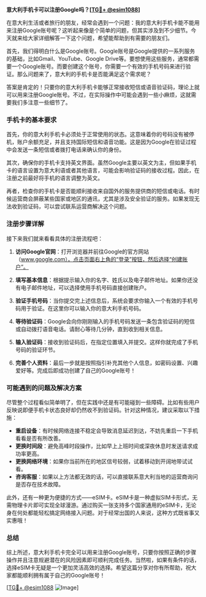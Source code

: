 **意大利手机卡可以注册Google吗？[[TG💪+ @esim1088](https://t.me/s/esim1088)]**

在意大利生活或者旅行的朋友，经常会遇到一个问题：我的意大利手机卡能不能用来注册Google账号呢？这听起来像是个简单的问题，但其实涉及到不少细节。今天就来给大家详细解答一下这个问题，希望能帮助到有需要的朋友们。

首先，我们得明白什么是Google账号。Google账号是Google提供的一系列服务的基础，比如Gmail、YouTube、Google Drive等。要想使用这些服务，通常都需要一个Google账号。而要创建这个账号，你需要一个有效的手机号码来进行验证。那么问题来了，意大利的手机卡是否能满足这个需求呢？

答案是肯定的！只要你的意大利手机卡能够正常接收短信或语音验证码，理论上就可以用来注册Google账号。不过，在实际操作中可能会遇到一些小麻烦，这就需要我们多注意一些细节了。

### 手机卡的基本要求

首先，你的意大利手机卡必须处于正常使用的状态。这意味着你的号码没有被停机，账户余额充足，并且支持国际短信和语音功能。这是因为Google在验证过程中会发送一条短信或者拨打电话来确认你的身份。

其次，确保你的手机卡支持英文界面。虽然Google主要以英文为主，但如果手机卡的语言设置为意大利语或者其他语言，可能会影响验证码的接收过程。因此，在注册之前最好将手机的语言调整为英文。

再者，检查你的手机卡是否能顺利接收来自国外的服务提供商的短信或电话。有时候运营商会屏蔽某些国家或地区的通讯，尤其是涉及安全验证的服务。如果发现无法收到验证码，可以尝试联系运营商解决这个问题。

### 注册步骤详解

接下来我们就来看看具体的注册流程吧：

1. **访问Google官网**：打开浏览器并前往Google的官方网站（www.google.com）。点击页面右上角的“登录”按钮，然后选择“创建账户”。

2. **填写基本信息**：根据提示输入你的名字、姓氏以及电子邮件地址。如果你还没有电子邮件地址，可以选择使用手机号码直接创建账户。

3. **验证手机号码**：当你提交完上述信息后，系统会要求你输入一个有效的手机号码用于验证。在这里你可以输入你的意大利手机号码。

4. **等待验证码**：Google会向你刚刚输入的手机号码发送一条包含验证码的短信或自动拨打语音电话。请耐心等待几分钟，直到收到相关信息。

5. **输入验证码**：接收到验证码后，在指定位置填入并提交。这样你就完成了手机号码的验证环节。

6. **完善个人资料**：最后一步就是按照指引补充其他个人信息，如密码设置、兴趣爱好等。完成后即成功创建了自己的Google账号！

### 可能遇到的问题及解决方案

尽管整个过程看似简单明了，但在实践中还是有可能碰到一些障碍。比如有些用户反映说即便手机卡状态良好却仍然收不到验证码。针对这种情况，建议采取以下措施：

- **重启设备**：有时候网络连接不稳定会导致消息延迟到达，不妨先重启一下手机看看是否有所改善。
- **更换时间段**：避免高峰时段操作，比如早上上班时间或深夜休息时发送请求成功率更高。
- **更换网络环境**：如果你当前所在的地区信号较弱，试着移动到开阔地带试试看。
- **咨询客服**：如果以上方法都无效的话，可以直接联系意大利当地的运营商询问是否存在技术故障。

此外，还有一种更为便捷的方式——eSIM卡。eSIM卡是一种虚拟SIM卡形式，无需物理卡片即可实现全球漫游。通过购买一张支持多个国家通用的eSIM卡，无论身在何处都能轻松搞定网络接入问题。对于经常出国的人来说，这种方式既省事又实惠哦！

### 总结

综上所述，意大利手机卡完全可以用来注册Google账号，只要你按照正确的步骤操作并且注意规避潜在的风险因素即可顺利完成任务。当然啦，如果有条件的话，选择eSIM卡无疑是一个更加灵活高效的选择。希望这篇分享对你有所帮助，祝大家都能顺利拥有属于自己的Google账号！

[[TG💪+ @esim1088](https://t.me/s/esim1088) ![Image](https://i.postimg.cc/4NQfJmqS/Snipaste-2025-05-13-00-14-12.png)]